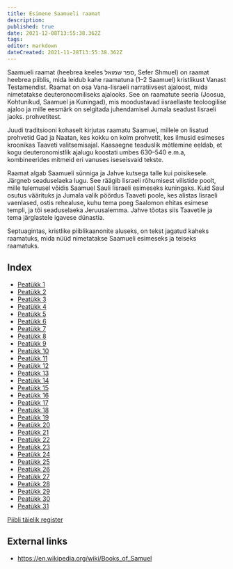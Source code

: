 ```yaml
---
title: Esimene Saamueli raamat
description: 
published: true
date: 2021-12-08T13:55:38.362Z
tags: 
editor: markdown
dateCreated: 2021-11-28T13:55:38.362Z
---
```


Saamueli raamat (heebrea keeles ספר שמואל, Sefer Shmuel) on raamat heebrea piiblis, mida leidub kahe raamatuna (1–2 Saamuel) kristlikust Vanast Testamendist. Raamat on osa Vana-Iisraeli narratiivsest ajaloost, mida nimetatakse deuteronoomiliseks ajalooks. See on raamatute seeria (Joosua, Kohtunikud, Saamuel ja Kuningad), mis moodustavad iisraellaste teoloogilise ajaloo ja mille eesmärk on selgitada juhendamisel Jumala seadust Iisraeli jaoks. prohvetitest.

Juudi traditsiooni kohaselt kirjutas raamatu Saamuel, millele on lisatud prohvetid Gad ja Naatan, kes kokku on kolm prohvetit, kes ilmusid esimeses kroonikas Taaveti valitsemisajal. Kaasaegne teaduslik mõtlemine eeldab, et kogu deuteronomistlik ajalugu koostati umbes 630–540 e.m.a, kombineerides mitmeid eri vanuses iseseisvaid tekste.

Raamat algab Saamueli sünniga ja Jahve kutsega talle kui poisikesele. Järgneb seaduselaeka lugu. See räägib Iisraeli rõhumisest vilistide poolt, mille tulemusel võidis Saamuel Sauli Iisraeli esimeseks kuningaks. Kuid Saul osutus väärituks ja Jumala valik pöördus Taaveti poole, kes alistas Iisraeli vaenlased, ostis rehealuse, kuhu tema poeg Saalomon ehitas esimese templi, ja tõi seaduselaeka Jeruusalemma. Jahve tõotas siis Taavetile ja tema järglastele igavese dünastia.

Septuagintas, kristlike piiblikaanonite aluseks, on tekst jagatud kaheks raamatuks, mida nüüd nimetatakse Saamueli esimeseks ja teiseks raamatuks.

## Index

- [Peatükk 1](/et/Bible/1_Samuel/1)
- [Peatükk 2](/et/Bible/1_Samuel/2)
- [Peatükk 3](/et/Bible/1_Samuel/3)
- [Peatükk 4](/et/Bible/1_Samuel/4)
- [Peatükk 5](/et/Bible/1_Samuel/5)
- [Peatükk 6](/et/Bible/1_Samuel/6)
- [Peatükk 7](/et/Bible/1_Samuel/7)
- [Peatükk 8](/et/Bible/1_Samuel/8)
- [Peatükk 9](/et/Bible/1_Samuel/9)
- [Peatükk 10](/et/Bible/1_Samuel/10)
- [Peatükk 11](/et/Bible/1_Samuel/11)
- [Peatükk 12](/et/Bible/1_Samuel/12)
- [Peatükk 13](/et/Bible/1_Samuel/13)
- [Peatükk 14](/et/Bible/1_Samuel/14)
- [Peatükk 15](/et/Bible/1_Samuel/15)
- [Peatükk 16](/et/Bible/1_Samuel/16)
- [Peatükk 17](/et/Bible/1_Samuel/17)
- [Peatükk 18](/et/Bible/1_Samuel/18)
- [Peatükk 19](/et/Bible/1_Samuel/19)
- [Peatükk 20](/et/Bible/1_Samuel/20)
- [Peatükk 21](/et/Bible/1_Samuel/21)
- [Peatükk 22](/et/Bible/1_Samuel/22)
- [Peatükk 23](/et/Bible/1_Samuel/23)
- [Peatükk 24](/et/Bible/1_Samuel/24)
- [Peatükk 25](/et/Bible/1_Samuel/25)
- [Peatükk 26](/et/Bible/1_Samuel/26)
- [Peatükk 27](/et/Bible/1_Samuel/27)
- [Peatükk 28](/et/Bible/1_Samuel/28)
- [Peatükk 29](/et/Bible/1_Samuel/29)
- [Peatükk 30](/et/Bible/1_Samuel/30)
- [Peatükk 31](/et/Bible/1_Samuel/31)


[Piibli täielik register](/et/index/bible)


## External links

- https://en.wikipedia.org/wiki/Books_of_Samuel